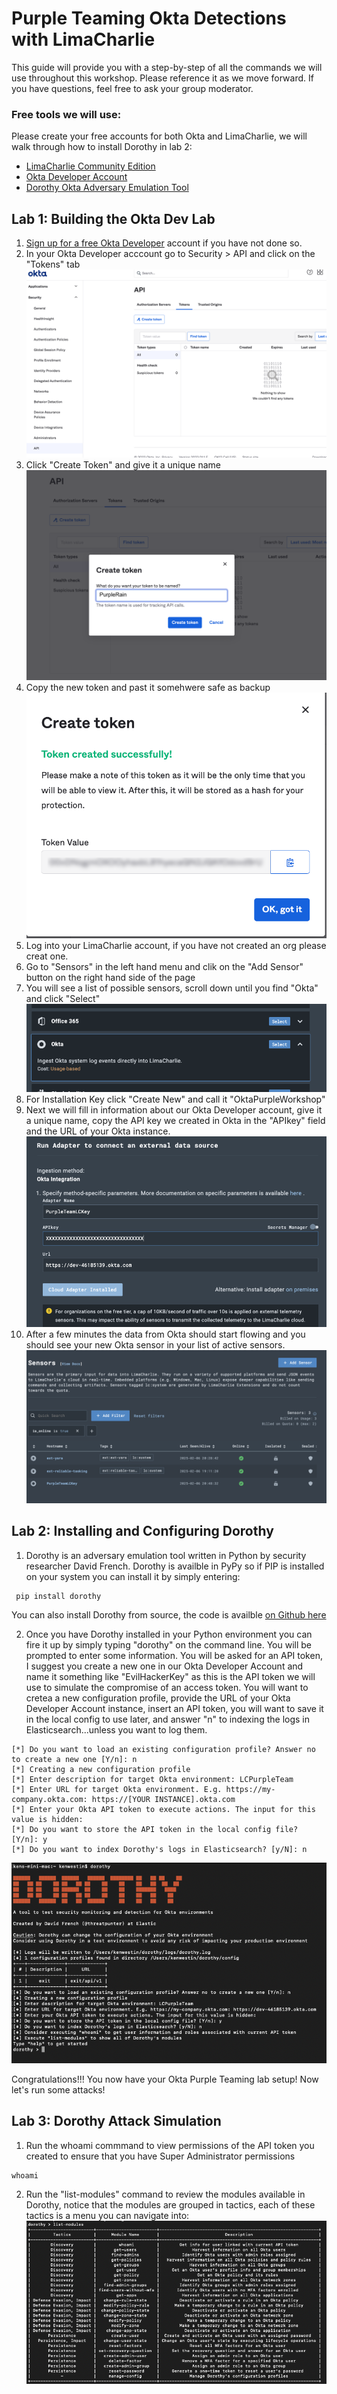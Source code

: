 # Purple Teaming Okta Detections with LimaCharlie

This guide will provide you with a step-by-step of all the commands we will use throughout this workshop. Please reference it as we move forward. If you have questions, feel free to ask your group moderator.

### Free tools we will use:

Please create your free accounts for both Okta and LimaCharlie, we will walk through how to install Dorothy in lab 2:

- [LimaCharlie Community Edition](https://free.limacharlie.io/)
- [Okta Developer Account](https://developer.okta.com/signup/)
- [Dorothy Okta Adversary Emulation Tool](https://github.com/elastic/dorothy)

## Lab 1: Building the Okta Dev Lab

1. [Sign up for a free Okta Developer](https://developer.okta.com/signup/) account if you have not done so.
2. In your Okta Developer acccount go to Security > API and click on the "Tokens" tab
![Okta Token Page](/img/okta1.png)
3. Click "Create Token" and give it a unique name
![Okta Token Page](/img/okta2.png)
4. Copy the new token and past it somehwere safe as backup
![Copy Token](/img/okta3a.png)
5. Log into your LimaCharlie account, if you have not created an org please creat one.
6. Go to "Sensors" in the left hand menu and clik on the "Add Sensor" button on the right hand side of the page
7. You will see a list of possible sensors, scroll down until you find "Okta" and click "Select"
![Copy Token](/img/lcokta0.png)
8. For Installation Key click "Create New" and call it "OktaPurpleWorkshop"
9. Next we will fill in information about our Okta Developer account, give it a unique name, copy the API key we created in Okta in the "APIkey" field and the URL of your Okta instance. 
![Copy Token](/img/lcokta1.png)
10. After a few minutes the data from Okta should start flowing and you should see your new Okta sensor in your list of active sensors.
![Copy Token](/img/lcokta2.png)

## Lab 2: Installing and Configuring Dorothy

1. Dorothy is an adversary emulation tool written in Python by security researcher David French. Dorothy is availble in PyPy so if PIP is installed on your system you can install it by simply entering: 

```
 pip install dorothy
```

You can also install Dorothy from source, the code is availble [on Github here](https://github.com/elastic/dorothy)

2. Once you have Dorothy installed in your Python environment you can fire it up by simply typing "dorothy" on the command line. 
You will be prompted to enter some information. You will be asked for an API token, I suggest you create a new one in our Okta Developer Account and name it something like "EvilHackerKey" as this is the API token we will use to simulate the compromise of an access token. You will want to cretea a new configuration profile, provide the URL of your Okta Developer Account instance, insert an API token, you will want to save it in the local config to use later, and answer "n" to indexing the logs in Elasticsearch...unless you want to log them. 

```
[*] Do you want to load an existing configuration profile? Answer no to create a new one [Y/n]: n
[*] Creating a new configuration profile
[*] Enter description for target Okta environment: LCPurpleTeam
[*] Enter URL for target Okta environment. E.g. https://my-company.okta.com: https://[YOUR INSTANCE].okta.com
[*] Enter your Okta API token to execute actions. The input for this value is hidden: 
[*] Do you want to store the API token in the local config file? [Y/n]: y
[*] Do you want to index Dorothy's logs in Elasticsearch? [y/N]: n
```

![Dorothy Setup](/img/dorothy1.png)

Congratulations!!! You now have your Okta Purple Teaming lab setup! Now let's run some attacks! 


## Lab 3: Dorothy Attack Simulation

1. Run the whoami commmand to view permissions of the API token you created to ensure that you have Super Administrator permissions
```
whoami
```
2. Run the "list-modules" command to review the modules available in Dorothy, notice that the modules are grouped in tactics, each of these tactics is a menu you can navigate into:
![Dorothy Setup](/img/dorothy2.png)


